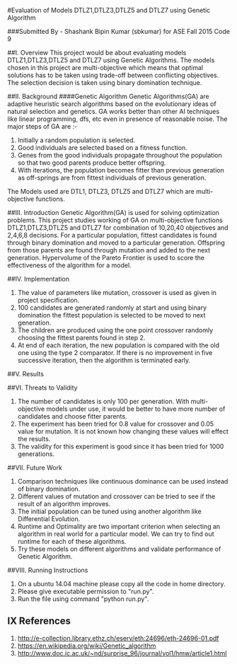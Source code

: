 #Evaluation of Models DTLZ1,DTLZ3,DTLZ5 and DTLZ7 using Genetic Algorithm

###Submitted By - Shashank Bipin Kumar (sbkumar) for ASE Fall 2015 Code 9

##I. Overview
This project would be about evaluating models DTLZ1,DTLZ3,DTLZ5 and DTLZ7 using Genetic Algorithms. The models chosen in this project are multi-objective which means that optimal solutions has to be taken using trade-off between conflicting objectives. The selection decision is taken using binary domination technique.

##II. Background
####Genetic Algorithm
Genetic Algorithms(GA) are adaptive heuristic search algorithms based on the evolutionary ideas of natural selection and genetics. GA works better than other AI techniques like linear programming, dfs, etc even in presence of reasonable noise. The major steps of GA are :-  
1. Initially a random population is selected.  
2. Good individuals are selected based on a fitness function.  
3. Genes from the good individuals propagate throughout the population so that two good parents produce better offspring.  
4. With iterations, the population becomes fitter than previous generation as off-springs are from fittest individuals of previous generation. 

The Models used are DTL1, DTLZ3, DTLZ5 and DTLZ7 which are multi-objective functions.    

##III. Introduction
Genetic Algorithm(GA) is used for solving optimization problems. This project studies working of GA on multi-objective functions DTLZ1,DTLZ3,DTLZ5 and DTLZ7 for combination of 10,20,40 objectives and 2,4,6,8 decisions. For a particular population, fittest candidates is found through binary domination and moved to a particular generation. Offspring from those parents are found through mutation and added to the next generation. Hypervolume of the Pareto Frontier is used to score the effectiveness of the algorithm for a model.   

##IV. Implementation
1. The value of parameters like mutation, crossover is used as given in project specification.  
2. 100 candidates are generated randomly at start and using binary domination the fittest population is selected to be moved to next generation.
3. The children are produced using the one point crossover randomly choosing the fittest parents found in step 2.  
4. At end of each iteration, the new population is compared with the old one using the type 2 comparator. If there is no improvement in five successive iteration, then the algorithm is terminated early.  

##V. Results


##VI. Threats to Validity
1. The number of candidates is only 100 per generation. With multi-objective models under use, it would be better to have more number of candidates and choose fitter parents.
2. The experiment has been tried for 0.8 value for crossover and 0.05 value for mutation. It is not known how changing these values will effect the results.
3. The validity for this experiment is good since it has been tried for 1000 generations.


##VII. Future Work
1. Comparison techniques like continuous dominance can be used instead of binary domination.  
2. Different values of mutation and crossover can be tried to see if the result of an algorithm improves.  
3. The initial population can be tuned using another algorithm like Differential Evolution.  
4. Runtime and Optimality are two important criterion when selecting an algorithm in real world for a particular model. We can try to find out runtime  for each of these algorithms.  
5. Try these models on different algorithms and validate performance of Genetic Algorithm.

##VIII. Running Instructions
1. On a ubuntu 14.04 machine please copy all the code in home directory.
2. Please give executable permission to "run.py".
3. Run the file using command "python run.py". 

## IX References
1. http://e-collection.library.ethz.ch/eserv/eth:24696/eth-24696-01.pdf
2. https://en.wikipedia.org/wiki/Genetic_algorithm
3. http://www.doc.ic.ac.uk/~nd/surprise_96/journal/vol1/hmw/article1.html






